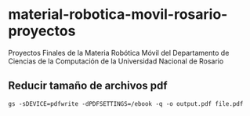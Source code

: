 # material-robotica-movil-rosario-proyectos
Proyectos Finales de la Materia Robótica Móvil del Departamento de Ciencias de la Computación de la Universidad Nacional de Rosario

## Reducir tamaño de archivos pdf
`gs -sDEVICE=pdfwrite -dPDFSETTINGS=/ebook -q -o output.pdf file.pdf`